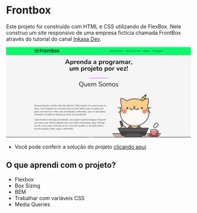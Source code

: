 # Frontbox

Este projeto foi construído com HTML e CSS utilizando de FlexBox. Nele construo um site responsivo de uma empresa fictícia chamada FrontBox através do tutorial do canal [Inkasa Dev](https://www.youtube.com/channel/UCPGJqGxkYfmxO77LCh2Vimw).

![screenshot](/img/screenshot.png)

- Você pode conferir a solução do projeto [clicando aqui](https://marcelymelo.github.io/FrontBox/).

## O que aprendi com o projeto?

- Flexbox
- Box Sizing
- BEM
- Trabalhar com variáveis CSS
- Media Queries
